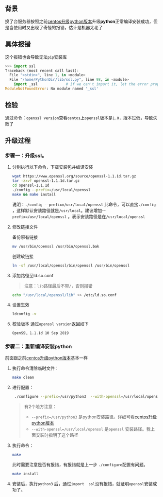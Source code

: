 
## 背景
换了台服务器按照之前[centos升级python版本](https://blog.csdn.net/m0_69082030/article/details/128639404)升级**python**正常编译安装成功，但是当使用时又出现了奇怪的报错，估计是机器太老了


## 具体报错
这个报错也会导致无法`pip`安装库
```python
>>> import ssl
Traceback (most recent call last):
  File "<stdin>", line 1, in <module>
  File "/home/PythonDir/lib/ssl.py", line 98, in <module>
    import _ssl             # if we can't import it, let the error propagate
ModuleNotFoundError: No module named '_ssl'
```

## 检验
 通过命令：`openssl version`查看`centos`上`openssl`版本是`1.0`，版本过低，导致失败了


## 升级过程
### 步骤一：升级ssl。

1. 分别执行以下命令，下载安装包并编译安装
	```bash
	wget https://www.openssl.org/source/openssl-1.1.1d.tar.gz
	tar -zxvf openssl-1.1.1d.tar.gz
	cd openssl-1.1.1d
	./config --prefix=/usr/local/openssl
	make && make install
	```
	
	说明：`./config --prefix=/usr/local/openssl`  此命令，可以直接`./config` ，这样默认安装路径就是`/usr/local`。建议增加--`prefix=/usr/local/openssl`  ，表示安装路径是在`/usr/local/openssl`	


2. 修改链接文件

	备份原有链接
	```bash
	mv /usr/bin/openssl /usr/bin/openssl.bak
	```
	
	创建软链接
	```bash
	ln -sf /usr/local/openssl/bin/openssl /usr/bin/openssl
	```

3. 添加路径至ld.so.conf
	>  注意：`lib`路径最后不带`/`，否则报错
	
	```bash
	echo "/usr/local/openssl/lib" >> /etc/ld.so.conf
	```
4. 设置生效

	```bash
	ldconfig -v
	```
5.  校验版本
	通过`openssl version`返回如下
	```bash
	OpenSSL 1.1.1d 10 Sep 2019
	```


### 步骤二：重新编译安装python

前面跟之前[centos升级python版本](https://blog.csdn.net/m0_69082030/article/details/128639404)基本一样

1. 执行命令清除临时文件：

	```bash
	make clean
	```

2. 进行配置：

	```bash
	 ./configure --prefix=/usr/python3  --with-openssl=/usr/local/openssl --with-openssl-rpath=auto
	```
	
	> 有2个地方注意： 
	> - `--prefix=/usr/python3`  是python安装路径。详细可看[centos升级python版本](https://blog.csdn.net/m0_69082030/article/details/128639404) 
	> - `--with-openssl=/usr/local/openssl` 是`openssl` 安装路径。我上面安装时指明了这个路径

3. 执行命令：
	
	```bash
	make
	```

	  此时需要注意是否有报错，有报错就是上一步 `./configure`配置有问题。

	```bash
	make install 
	```

4. 安装后，执行`python3` 后，通过`import  ssl`没有报错，就证明`openssl`安装成功了。
